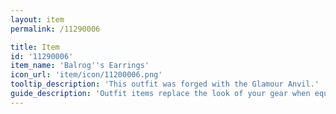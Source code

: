 ```yaml
---
layout: item
permalink: /11290006

title: Item
id: '11290006'
item_name: 'Balrog''s Earrings'
icon_url: 'item/icon/11200006.png'
tooltip_description: 'This outfit was forged with the Glamour Anvil.'
guide_description: 'Outfit items replace the look of your gear when equipped.'
---
```

